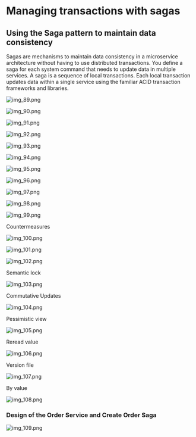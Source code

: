 # Managing transactions with sagas

## Using the Saga pattern to maintain data consistency

Sagas are mechanisms to maintain data consistency in a microservice architecture
without having to use distributed transactions. You define a saga for each system command that needs to update data in multiple services. A saga is a sequence of local
transactions. Each local transaction updates data within a single service using the
familiar ACID transaction frameworks and libraries.

![img_89.png](img_89.png)

![img_90.png](img_90.png)

![img_91.png](img_91.png)

![img_92.png](img_92.png)

![img_93.png](img_93.png)

![img_94.png](img_94.png)

![img_95.png](img_95.png)

![img_96.png](img_96.png)

![img_97.png](img_97.png)

![img_98.png](img_98.png)

![img_99.png](img_99.png)

Countermeasures

![img_100.png](img_100.png)

![img_101.png](img_101.png)

![img_102.png](img_102.png)

Semantic lock

![img_103.png](img_103.png)

Commutative Updates

![img_104.png](img_104.png)

Pessimistic view

![img_105.png](img_105.png)

Reread value

![img_106.png](img_106.png)

Version file

![img_107.png](img_107.png)

By value

![img_108.png](img_108.png)

### Design of the Order Service and Create Order Saga

![img_109.png](img_109.png)
